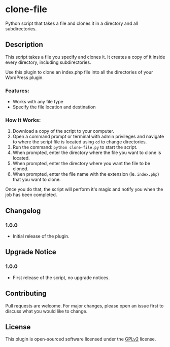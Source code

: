 # clone-file
Python script that takes a file and clones it in a directory and all subdirectories. 

## Description
This script takes a file you specify and clones it. It creates a copy of it inside every directory, including subdirectories. 

Use this plugin to clone an index.php file into all the directories of your WordPress plugin. 

### Features:
* Works with any file type
* Specify the file location and destination

### How It Works: 
1. Download a copy of the script to your computer.
2. Open a command prompt or terminal with admin privileges and navigate to where the script file is located using `cd` to change directories. 
3. Run the command: `python clone-file.py` to start the script. 
4. When prompted, enter the directory where the file you want to clone is located.
5. When prompted, enter the directory where you want the file to be cloned. 
6. When prompted, enter the file name with the extension (ie. `index.php`) that you want to clone. 

Once you do that, the script will perform it's magic and notify you when the job has been completed. 

## Changelog

### 1.0.0
- Initial release of the plugin.

## Upgrade Notice

### 1.0.0
- First release of the script, no upgrade notices.

## Contributing
Pull requests are welcome. For major changes, please open an issue first to discuss what you would like to change.

## License
This plugin is open-sourced software licensed under the [GPLv2](https://www.gnu.org/licenses/gpl-2.0.html) license.